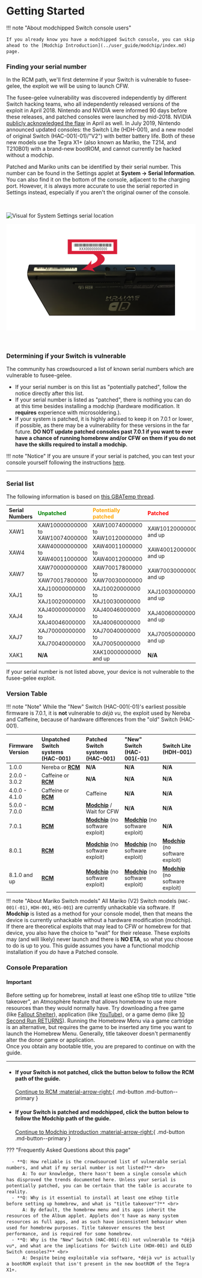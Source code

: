 # Getting Started

!!! note "About modchipped Switch console users"

    If you already know you have a modchipped Switch console, you can skip ahead to the [Modchip Introduction](../user_guide/modchip/index.md) page.

### **Finding your serial number**

In the RCM path, we'll first determine if your Switch is vulnerable to fusee-gelee, the exploit we will be using to launch CFW.

The fusee-gelee vulnerability was discovered independently by different Switch hacking teams, who all independently released versions of the exploit in April 2018. Nintendo and NVIDIA were informed 90 days before these releases, and patched consoles were launched by mid-2018. NVIDIA [publicly acknowledged the flaw](https://nvidia.custhelp.com/app/answers/detail/a_id/4660/~/security-notice%3A-nvidia-tegra-rcm-vulnerability) in April as well. In July 2019, Nintendo announced updated consoles: the Switch Lite (HDH-001), and a new model of original Switch (HAC-001(-01)/"V2") with better battery life. Both of these new models use the Tegra X1+ (also known as Mariko, the T214, and T210B01) with a brand-new bootROM, and cannot currently be hacked without a modchip.

Patched and Mariko units can be identified by their serial number. This number can be found in the Settings applet at **System -> Serial Information**. You can also find it on the bottom of the console, adjacent to the charging port. However, it is always more accurate to use the serial reported in Settings instead, especially if you aren't the original owner of the console.

&nbsp;

![Visual for System Settings serial location](../user_guide/img/getting_started_serial_location.jpg)

![Visual for serial location on the bottom of console](../user_guide/img/serial_switch.png)    

&nbsp;

### **Determining if your Switch is vulnerable**

The community has crowdsourced a list of known serial numbers which are vulnerable to fusee-gelee.

- If your serial number is on this list as "potentially patched", follow the notice directly after this list.
- If your serial number is listed as "patched", there is nothing you can do at this time besides installing a modchip (hardware modification. It __requires__ experience with microsoldering.).
- If your system is patched, it is highly advised to keep it on 7.0.1 or lower, if possible, as there may be a vulnerability for these versions in the far future. **DO NOT update patched consoles past 7.0.1 if you want to ever have a chance of running homebrew and/or CFW on them if you do not have the skills required to install a modchip.**

!!! note "Notice"
    If you are unsure if your serial is patched, you can test your console yourself following the instructions [here](rcm/sending_payload.md).

-----

### **Serial list**

The following information is based on [this GBATemp thread](https://gbatemp.net/threads/switch-informations-by-serial-number-read-the-first-post-before-asking-questions.481215/).

|  Serial Numbers  | <span style="color:green">Unpatched</span> | <span style="color:orange">Potentially patched</span> | <span style="color:red">Patched</span> |
| :----|:---------------------------------|:---------------------------------|:----------------------|
| XAW1 | XAW10000000000 to XAW10074000000 | XAW10074000000 to XAW10120000000 | XAW10120000000 and up |
| XAW4 | XAW40000000000 to XAW40011000000 | XAW40011000000 to XAW40012000000 | XAW40012000000 and up |
| XAW7 | XAW70000000000 to XAW70017800000 | XAW70017800000 to XAW70030000000 | XAW70030000000 and up |
| XAJ1 | XAJ10000000000 to XAJ10020000000 | XAJ10020000000 to XAJ10030000000 | XAJ10030000000 and up |
| XAJ4 | XAJ40000000000 to XAJ40046000000 | XAJ40046000000 to XAJ40060000000 | XAJ40060000000 and up |
| XAJ7 | XAJ70000000000 to XAJ70040000000 | XAJ70040000000 to XAJ70050000000 | XAJ70050000000 and up |
| XAK1 | **N/A**                          | XAK10000000000 and up            | **N/A**               |

If your serial number is not listed above, your device is not vulnerable to the fusee-gelee exploit.

### **Version Table**

!!! note "Note"
    While the "New" Switch (HAC-001(-01)'s earliest possible firmware is 7.0.1, it is **not** vulnerable to *déjà vu*, the exploit used by Nereba and Caffeine, because of hardware differences from the "old" Switch (HAC-001).

| Firmware Version | Unpatched Switch systems (HAC-001)    | Patched Switch systems (HAC-001) | "New" Switch (HAC-001(-01)  | Switch Lite (HDH-001)                                |
|:-----------------|:--------------------------------------|:---------------------------------|:----------------------------|:-----------------------------------------------------|
| 1.0.0            | Nereba or [**RCM**](rcm/index.md)     | **N/A**                          | **N/A**                     | **N/A**                                              |
| 2.0.0 - 3.0.2    | Caffeine or [**RCM**](rcm/index.md)   | **N/A**                          | **N/A**                     | **N/A**                                              |
| 4.0.0 - 4.1.0    | Caffeine or [**RCM**](rcm/index.md)   | Caffeine                         | **N/A**                     | **N/A**                                              |
| 5.0.0 - 7.0.0    | [**RCM**](rcm/index.md)               | [**Modchip**](modchip/index.md) / Wait for CFW                 | **N/A**                     | **N/A**                |
| 7.0.1            | [**RCM**](rcm/index.md)               | [**Modchip**](modchip/index.md) (no software exploit)          | [**Modchip**](modchip/index.md) (no software exploit)| **N/A**  |
| 8.0.1            | [**RCM**](rcm/index.md)               | [**Modchip**](modchip/index.md) (no software exploit)          | [**Modchip**](modchip/index.md) (no software exploit)| [**Modchip**](modchip/index.md) (no software exploit)|
| 8.1.0 and up     | [**RCM**](rcm/index.md)               | [**Modchip**](modchip/index.md) (no software exploit)          | [**Modchip**](modchip/index.md) (no software exploit)| [**Modchip**](modchip/index.md) (no software exploit)|

!!! note "About Mariko Switch models"
    All Mariko (V2) Switch models (`HAC-001(-01)`, `HDH-001`, `HEG-001`) are currently unhackable via software. If **Modchip** is listed as a method for your console model, then that means the device is currently unhackable without a hardware modification (modchip). If there are theoretical exploits that may lead to CFW or homebrew for that device, you also have the choice to "wait" for their release. These exploits may (and will likely) never launch and there is **NO ETA**, so what you choose to do is up to you. This guide assumes you have a functional modchip installation if you *do* have a Patched console.


### **Console Preparation**

#### Important

Before setting up for homebrew, install at least one eShop title to utilize "title takeover", an Atmosphère feature that allows homebrew to use more resources than they would normally have. Try downloading a free game (like [Fallout Shelter](https://www.nintendo.com/games/detail/fallout-shelter-switch/)), application (like [YouTube](https://www.nintendo.com/games/detail/youtube-switch/)), or a game demo (like [10 Second Run RETURNS](https://www.nintendo.com/games/detail/10-second-run-returns-switch)). Running the Homebrew Menu via a game cartridge is an alternative, but requires the game to be inserted any time you want to launch the Homebrew Menu. Generally, title takeover doesn't permanently alter the donor game or application. <br> Once you obtain any bootable title, you are prepared to continue on with the guide.

-----

<div class="grid cards" markdown>

-   #### If your Switch is not patched, click the button below to follow the RCM path of the guide.

    [Continue to RCM :material-arrow-right:](rcm/index.md){ .md-button .md-button--primary }

-   #### If your Switch is patched and modchipped, click the button below to follow the Modchip path of the guide.

    [Continue to Modchip introduction :material-arrow-right:](modchip/index.md){ .md-button .md-button--primary }

</div>

??? "Frequently Asked Questions about this page"

      - **Q: How reliable is the crowdsourced list of vulnerable serial numbers, and what if my serial number is not listed?** <br>
          A: To our knowledge, there hasn't been a single console which has disproved the trends documented here. Unless your serial is potentially patched, you can be certain that the table is accurate to reality.
      - **Q: Why is it essential to install at least one eShop title before setting up homebrew, and what is "title takeover"?** <br>
          A: By default, the homebrew menu and its apps inherit the resources of the Album applet. Applets don't have as many system resources as full apps, and as such have inconsistent behavior when used for homebrew purposes. Title takeover ensures the best performance, and is required for some homebrew.
      - **Q: Why is the "New" Switch (HAC-001(-01) not vulnerable to *déjà vu*, and what are the implications for Switch Lite (HDH-001) and OLED Switch consoles?** <br>
          A: Despite being exploitable via software, *déjà vu* is actually a bootROM exploit that isn't present in the new bootROM of the Tegra X1+.
